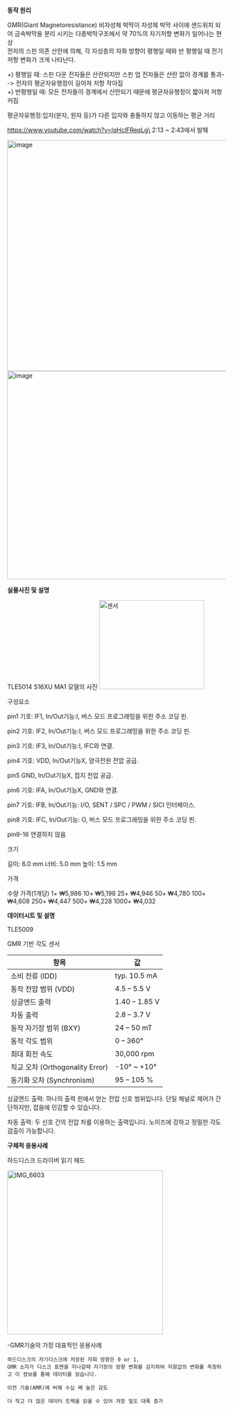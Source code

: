 **동작 원리**

GMR(Giant Magnetoresistance)
비자성체 박막이 자성체 박막 사이에 샌드위치 되어 금속박막을 분리 시키는 다층박막구조에서 약 70%의 자기저항 변화가 일어나는 현상\
전자의 스핀 의존 산란에 의해, 각 자성층의 자화 방향이 평행일 때와 반 평행일 때 전기 저항 변화가 크게 나타난다.

+) 평행일 때: 스핀 다운 전자들은 산란되지만 스핀 업 전자들은 산란 없이 경계를 통과--> 전자의 평균자유행정이 길어져 저항 작아짐\
+) 반평행일 때: 모든 전자들이 경계에서 산란되기 때문에 평균자유행정이 짧아져 저항 커짐

평균자유행정:입자(분자, 원자 등)가 다른 입자와 충돌하지 않고 이동하는 평균 거리

https://www.youtube.com/watch?v=lqHcIFReqLg\
2:13 ~ 2:43에서 발췌

<img width="1169" height="532" alt="image" src="https://github.com/user-attachments/assets/b7b6c175-fa3a-416a-bbb0-dc6322d2c360" />
<img width="1140" height="480" alt="image" src="https://github.com/user-attachments/assets/3a58d2bd-d21f-42e8-b19b-0174136e3759" />












**실물사진 및 설명**


TLE5014 S16XU MA1 모델의 사진
<img width="242" height="205" alt="센서" src="https://github.com/user-attachments/assets/29920d3f-9cb8-42e5-b687-b284cb5badd0" />

구성요소

pin1
기호: IF1,	In/Out기능:I,	버스 모드 프로그래밍을 위한 주소 코딩 핀.

pin2
기호: IF2,	In/Out기능:I,	버스 모드 프로그래밍을 위한 주소 코딩 핀.

pin3
기호: IF3,	In/Out기능:I,	IFC와 연결.

pin4
기호: VDD,  In/Out기능X, 	양극전원 전압 공급.

pin5
GND,	In/Out기능X,	접지 전압 공급.

pin6
기호: IFA, In/Out기능X, 	GND와 연결.

pin7
기호: IFB, In/Out기능:	I/O,	SENT / SPC / PWM / SICI 인터페이스.

pin8
기호: IFC, In/Out기능:	O,	버스 모드 프로그래밍을 위한 주소 코딩 핀.

pin9-16	 연결하지 않음

크기

길이: 6.0 mm
너비: 5.0 mm
높이: 1.5 mm


가격

수량	가격(1개당)
1+	  ₩5,986
10+	  ₩5,198
25+  	₩4,946
50+  	₩4,780
100+	₩4,608
250+	₩4,447
500+	₩4,228
1000+ ₩4,032











**데이터시트 및 설명**

TLE5009

GMR 기반 각도 센서 

| 항목                          | 값             |
| --------------------------- | ------------- |
| 소비 전류 (IDD)                 | typ. 10.5 mA  |
| 동작 전압 범위 (VDD)              | 4.5 – 5.5 V   |
| 싱글엔드 출력                     | 1.40 – 1.85 V |
| 차동 출력                       | 2.8 – 3.7 V   |
| 동작 자기장 범위 (BXY)             | 24 – 50 mT    |
| 동작 각도 범위                    | 0 – 360°      |
| 최대 회전 속도                    | 30,000 rpm    |
| 직교 오차 (Orthogonality Error) | -10° ~ +10°   |
| 동기화 오차 (Synchronism)        | 95 – 105 %    |

싱글엔드 출력: 하나의 출력 핀에서 얻는 전압 신호 범위입니다. 단일 채널로 제어가 간단하지만, 잡음에 민감할 수 있습니다.

차동 출력: 두 신호 간의 전압 차를 이용하는 출력입니다. 노이즈에 강하고 정밀한 각도 검출이 가능합니다.














**구체적 응용사례**


하드디스크 드라이버 읽기 헤드

<img width="359" height="378" alt="IMG_6603" src="https://github.com/user-attachments/assets/83f119e1-35c6-4d9c-8eba-8ec6f87abe40" />


  -GMR기술의 가장 대표적인 응용사례
  
    하드디스크의 자기디스크에 저장된 자회 방향은 0 or 1,
    GMR 소자가 디스크 표면을 지나갈때 자기장의 방향 변화를 감지하여 저항값의 변화를 측정하고 이 정보를 통해 데이터를 읽습니다.

    이전 기술(AMR)에 비해 수십 배 높은 감도

    더 작고 더 많은 데이터 트랙을 읽을 수 있어 저장 밀도 대폭 증가






















